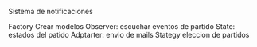 Sistema de notificaciones

Factory Crear modelos
Observer: escuchar eventos de partido
State: estados del patido
Adptarter: envio de mails
Stategy eleccion de partidos
